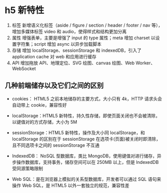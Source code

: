 # h5 新特性

1. 标签
   新增语义化标签（aside / figure / section / header / footer / nav 等），增加多媒体标签 video 和 audio，使得样式和结构更加分离
2. 属性
   增强表单，主要是增强了 input 的 type 属性；meta 增加 charset 以设置字符集；script 增加 async 以异步加载脚本
3. 存储
   增加 localStorage、sessionStorage 和 indexedDB，引入了 application cache 对 web 和应用进行缓存
4. API
   增加拖放 API、地理定位、SVG 绘图、canvas 绘图、Web Worker、WebSocket

## 几种前端储存以及它们之间的区别

- cookies： HTML5 之前本地储存的主要方式，大小只有 4k，HTTP 请求头会自动带上 cookie，兼容性好

- localStorage：HTML5 新特性，持久性存储，即使页面关闭也不会被清除，以键值对的方式存储，大小为 5M

- sessionStorage：HTML5 新特性，操作及大小同 localStorage，和 localStorage 的区别在于 sessionStorage 在选项卡(页面)被关闭时即清除，且不同选项卡之间的 sessionStorage 不互通

- IndexedDB： NoSQL 型数据库，类比 MongoDB，使用键值对进行储存，异步操作数据库，支持事务，储存空间可以在 250MB 以上，但是 IndexedDB 受同源策略限制

- Web SQL：是在浏览器上模拟的关系型数据库，开发者可以通过 SQL 语句来操作 Web SQL，是 HTML5 以外一套独立的规范，兼容性差
